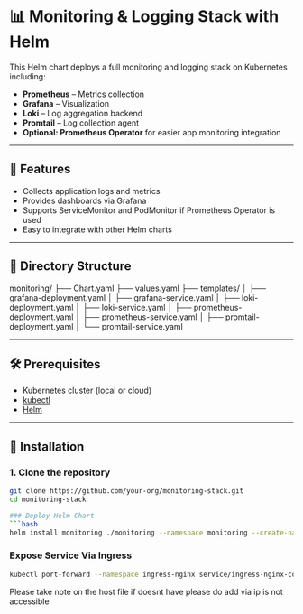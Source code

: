 # 📊 Monitoring & Logging Stack with Helm

This Helm chart deploys a full monitoring and logging stack on Kubernetes including:

- **Prometheus** – Metrics collection
- **Grafana** – Visualization
- **Loki** – Log aggregation backend
- **Promtail** – Log collection agent
- **Optional: Prometheus Operator** for easier app monitoring integration

---

## 🚀 Features

- Collects application logs and metrics
- Provides dashboards via Grafana
- Supports ServiceMonitor and PodMonitor if Prometheus Operator is used
- Easy to integrate with other Helm charts

---

## 🧱 Directory Structure

monitoring/
├── Chart.yaml
├── values.yaml
├── templates/
│ ├── grafana-deployment.yaml
│ ├── grafana-service.yaml
│ ├── loki-deployment.yaml
│ ├── loki-service.yaml
│ ├── prometheus-deployment.yaml
│ ├── prometheus-service.yaml
│ ├── promtail-deployment.yaml
│ └── promtail-service.yaml

---

## 🛠️ Prerequisites

- Kubernetes cluster (local or cloud)
- [kubectl](https://kubernetes.io/docs/tasks/tools/)
- [Helm](https://helm.sh/docs/intro/install/)

---

## 🔧 Installation

### 1. Clone the repository

```bash
git clone https://github.com/your-org/monitoring-stack.git
cd monitoring-stack

### Deploy Helm Chart
```bash
helm install monitoring ./monitoring --namespace monitoring --create-namespace
```

### Expose Service Via Ingress

```bash
kubectl port-forward --namespace ingress-nginx service/ingress-nginx-controller 8080:80
```
Please take note on the host file if doesnt have please do add 
via ip is not accessible

